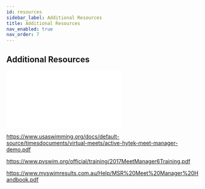 ```yaml
---
id: resources
sidebar_label: Additional Resources
title: Additional Resources
nav_enabled: true
nav_order: 7
---
```


## Additional Resources

![Meet Manager 6.0 User Guide](img/MEETMANAGER6.PDF)

https://www.usaswimming.org/docs/default-source/timesdocuments/virtual-meets/active-hytek-meet-manager-demo.pdf

https://www.pvswim.org/official/training/2017MeetManager6Training.pdf

https://www.myswimresults.com.au/Help/MSR%20Meet%20Manager%20Handbook.pdf

